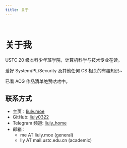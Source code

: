 ```yaml
---
title: 关于
---
```


<div style="max-width:65ch; margin:auto; padding: 1em 0">

# 关于我

USTC 20 级本科少年班学院，计算机科学与技术专业在读。

爱好 System/PL/Security 及其他任何 CS 相关的有趣知识~

已看 ACG 作品清单绝赞咕咕中。

## 联系方式

- 主页：[liuly.moe](https://liuly.moe)
- GitHub: [liuly0322](https://github.com/liuly0322)
- Telegram 频道: [liuly_home](https://t.me/liuly_home)
- 邮箱：
  - me AT liuly.moe (general)
  - lly AT mail.ustc.edu.cn (academic)

</div>
